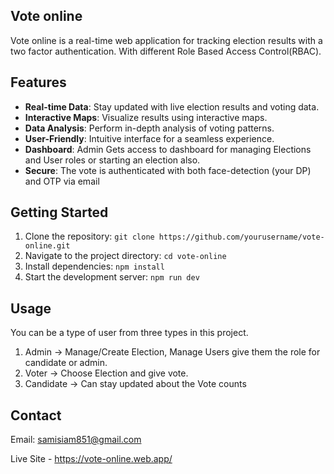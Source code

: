 ## Vote online

Vote online is a real-time web application for tracking election results with a two factor authentication.
With different Role Based Access Control(RBAC).


## Features

- **Real-time Data**: Stay updated with live election results and voting data.
- **Interactive Maps**: Visualize results using interactive maps.
- **Data Analysis**: Perform in-depth analysis of voting patterns.
- **User-Friendly**: Intuitive interface for a seamless experience.
- **Dashboard**: Admin Gets access to dashboard for managing Elections and User roles or starting an election also.
- **Secure**: The vote is authenticated with both face-detection (your DP) and OTP via email

## Getting Started

1. Clone the repository: `git clone https://github.com/yourusername/vote-online.git`
2. Navigate to the project directory: `cd vote-online`
3. Install dependencies: `npm install`
4. Start the development server: `npm run dev`



## Usage
You can be a type of user from three types in this project.
1. Admin -> Manage/Create Election, Manage Users give them the role for candidate or admin.
2. Voter -> Choose Election and give vote.  
3. Candidate -> Can stay updated about the Vote counts






## Contact

Email: [samisiam851@gmail.com](samisiam851@gmail.com)

Live Site - https://vote-online.web.app/
